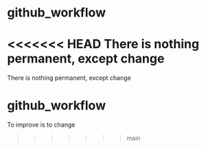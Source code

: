 # github_workflow
<<<<<<< HEAD
There is nothing permanent, except change
=======
There is nothing permanent, except change
# github_workflow
To improve is to change
>>>>>>> main
